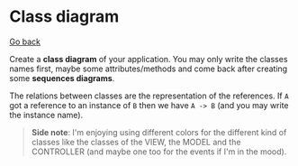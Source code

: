 # Class diagram

[Go back](..)

Create a **class diagram** of your application. You
may only write the classes names first, maybe some
attributes/methods and come back after creating some
**sequences diagrams**.

The relations between classes are the representation
of the references. If ``A`` got a reference to an instance
of ``B`` then we have `A -> B` (and you may write the
instance name).

> **Side note**: I'm enjoying using different colors for the different
> kind of classes like the classes of the VIEW, the MODEL
> and the CONTROLLER (and maybe one too for the events
> if I'm in the mood).